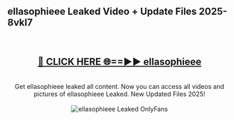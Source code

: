 <h2>ellasophieee Leaked Video + Update Files 2025- 8vkl7</h2>
<br>
<div align="center">
<h2><a href="https://libra.edu.pl?ellasophieee" rel="nofollow">🔴 CLICK HERE 🌐==►► ellasophieee</a></h2>
<br>
Get ellasophieee leaked all content. Now you can access all videos and pictures of ellasophieee Leaked. New Updated Files 2025!
<br>
<br>
<a href="https://libra.edu.pl?ellasophieee" rel="nofollow" data-target="animated-image.originalLink"><img src="https://i.ibb.co.com/WyWwxjT/player-gif2.gif" alt="ellasophieee Leaked OnlyFans" style="max-width: 100%; display: inline-block;" data-target="animated-image.originalImage"></a>
</div>
<br>